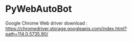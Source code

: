 # PyWebAutoBot

Google Chrome Web driver download :
https://chromedriver.storage.googleapis.com/index.html?path=114.0.5735.90/

